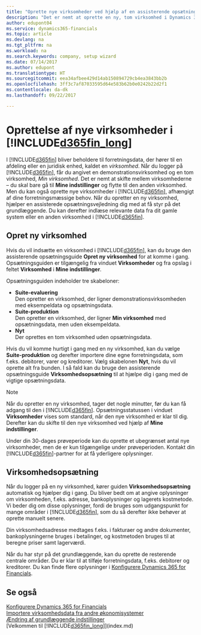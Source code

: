 ```yaml
---
title: "Oprette nye virksomheder ved hjælp af en assisterende opsætningsvejledning | Microsoft Docs"
description: "Det er nemt at oprette en ny, tom virksomhed i Dynamics 365 for Financials. En assisterede opsætningsvejledning hjælper dig gennem trinene, og du kan indlæse eksisterende forretningsdata."
author: edupont04
ms.service: dynamics365-financials
ms.topic: article
ms.devlang: na
ms.tgt_pltfrm: na
ms.workload: na
ms.search.keywords: company, setup wizard
ms.date: 07/14/2017
ms.author: edupont
ms.translationtype: HT
ms.sourcegitcommit: eea34afbee429d14ab150894729cb4ea3843bb2b
ms.openlocfilehash: 3ff3c7af87033595d64e583b62b0e0242b22d2f1
ms.contentlocale: da-dk
ms.lasthandoff: 09/22/2017

---
```

# <a name="creating-new-companies-in-included365finlongincludesd365finlongmdmd"></a>Oprettelse af nye virksomheder i [!INCLUDE[d365fin_long](includes/d365fin_long_md.md)]
I [!INCLUDE[d365fin](includes/d365fin_md.md)] bliver beholdere til forretningsdata, der hører til en afdeling eller en juridisk enhed, kaldet en *virksomhed*. Når du logger på [!INCLUDE[d365fin](includes/d365fin_md.md)], får du angivet en demonstrationsvirksomhed og en tom virksomhed, *Min virksomhed*. Det er nemt at skifte mellem virksomhederne – du skal bare gå til **Mine indstillinger** og flytte til den anden virksomhed. Men du kan også oprette nye virksomheder i [!INCLUDE[d365fin](includes/d365fin_md.md)], afhængigt af dine forretningsmæssige behov. Når du opretter en ny virksomhed, hjælper en assisterede opsætningsvejledning dig med at få styr på det grundlæggende. Du kan derefter indlæse relevante data fra dit gamle system eller en anden virksomhed i [!INCLUDE[d365fin](includes/d365fin_md.md)].  

## <a name="create-new-company"></a>Opret ny virksomhed
Hvis du vil indsætte en virksomhed i [!INCLUDE[d365fin](includes/d365fin_md.md)], kan du bruge den assisterende opsætningsguide **Opret ny virksomhed** for at komme i gang. Opsætningsguiden er tilgængelig fra vinduet **Virksomheder** og fra opslag i feltet **Virksomhed** i **Mine indstillinger**.  

Opsætningsguiden indeholder tre skabeloner:

-   **Suite-evaluering**  
    Den opretter en virksomhed, der ligner demonstrationsvirksomheden med eksempeldata og opsætningsdata.  
-   **Suite-produktion**  
    Den opretter en virksomhed, der ligner **Min virksomhed** med opsætningsdata, men uden eksempeldata.  
-   **Nyt**  
    Der oprettes en tom virksomhed uden opsætningsdata.  

Hvis du vil komme hurtigt i gang med en ny virksomhed, kan du vælge **Suite-produktion** og derefter importere dine egne forretningsdata, som f.eks. debitorer, varer og kreditorer. Vælg skabelonen **Nyt**, hvis du vil oprette alt fra bunden. I så fald kan du bruge den assisterende opsætningsguide **Virksomhedsopsætning** til at hjælpe dig i gang med de vigtige opsætningsdata.  

> [!NOTE]  
>   Når du opretter en ny virksomhed, tager det nogle minutter, før du kan få adgang til den i [!INCLUDE[d365fin](includes/d365fin_md.md)]. Opsætningsstatussen i vinduet **Virksomheder** vises som standard, når den nye virksomhed er klar til dig. Derefter kan du skifte til den nye virksomhed ved hjælp af **Mine indstillinger**.  

Under din 30-dages prøveperiode kan du oprette et ubegrænset antal nye virksomheder, men de er kun tilgængelige under prøveperioden. Kontakt din [!INCLUDE[d365fin](includes/d365fin_md.md)]-partner for at få yderligere oplysninger.  

## <a name="company-setup"></a>Virksomhedsopsætning
Når du logger på en ny virksomhed, kører guiden **Virksomhedsopsætning** automatisk og hjælper dig i gang. Du bliver bedt om at angive oplysninger om virksomheden, f.eks. adresse, bankoplysninger og lagerets kostmetode. Vi beder dig om disse oplysninger, fordi de bruges som udgangspunkt for mange områder i [!INCLUDE[d365fin](includes/d365fin_md.md)], som du så derefter ikke behøver at oprette manuelt senere.  

Din virksomhedsadresse medtages f.eks. i fakturaer og andre dokumenter, bankoplysningerne bruges i betalinger, og kostmetoden bruges til at beregne priser samt lagerværdi.  

Når du har styr på det grundlæggende, kan du oprette de resterende centrale områder. Du er klar til at tilføje forretningsdata, f.eks. debitorer og kreditorer. Du kan finde flere oplysninger i [Konfigurere Dynamics 365 for Financials](setup.md).  

## <a name="see-also"></a>Se også
[Konfigurere Dynamics 365 for Financials](setup.md)  
[Importere virksomhedsdata fra andre økonomisystemer](upload-data.md)  
[Ændring af grundlæggende indstillinger](ui-change-basic-settings.md)  
[Velkommen til [!INCLUDE[d365fin_long](includes/d365fin_long_md.md)]](index.md)  

